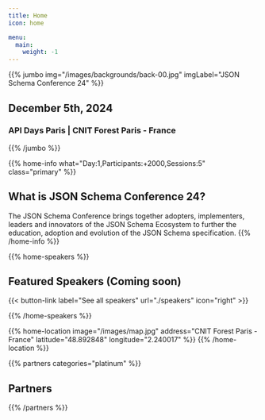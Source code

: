 ```yaml
---
title: Home
icon: home

menu:
  main:
    weight: -1
---
```


{{% jumbo img="/images/backgrounds/back-00.jpg" imgLabel="JSON Schema Conference 24" %}}


## December 5th, 2024

### API Days Paris | CNIT Forest Paris - France <!-- Change -->

{{% /jumbo %}}

<!-- change -->

{{% home-info what="Day:1,Participants:+2000,Sessions:5" class="primary" %}}

## What is JSON Schema Conference 24?

<!-- change -->

The JSON Schema Conference brings together adopters, implementers, leaders and innovators 
of the JSON Schema Ecosystem to further the education, adoption and evolution of the JSON Schema specification.
{{% /home-info %}}

{{% home-speakers %}}

## Featured Speakers (Coming soon)

{{< button-link label="See all speakers"
                url="./speakers"
                icon="right" >}}

{{% /home-speakers %}}

<!-- ... -->

{{% home-location
    image="/images/map.jpg"
    address="CNIT Forest Paris - France"
    latitude="48.892848"
    longitude="2.240017" %}}
{{% /home-location %}}

<!-- ... -->

{{% partners categories="platinum" %}}

## Partners

{{% /partners %}}
